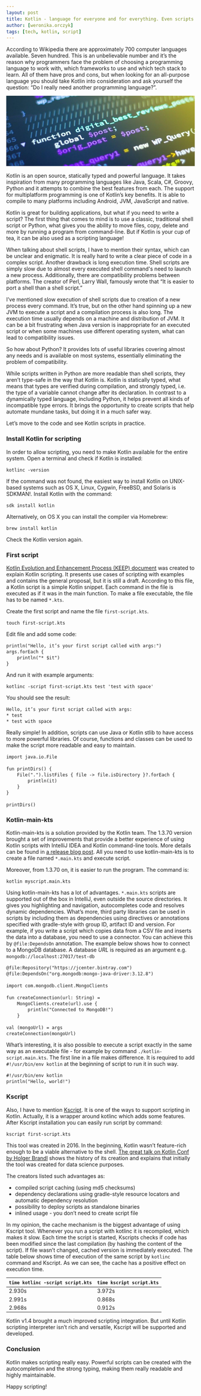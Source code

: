 ```yaml
---
layout: post
title: Kotlin - language for everyone and for everything. Even scripts.
author: [weronika.orczyk]
tags: [tech, kotlin, script]
---
```


According to Wikipedia there are approximately 700 computer languages available. Seven hundred.
This is an unbelievable number and it’s the reason why programmers face the problem of
choosing a programming language to work with, which frameworks to use and which tech stack to learn.
All of them have pros and cons, but when looking for an all-purpose language you should take Kotlin
into consideration and ask yourself the question: “Do I really need another programming language?”.

![scripting](/img/articles/2021-03-19-scripting.jpg)

Kotlin is an open source, statically typed and powerful language. It takes inspiration from many programming languages like Java,
Scala, C#, Groovy, Python and it attempts to combine the best features from each. The support for multiplatform programming
is one of Kotlin’s key benefits. It is able to compile to many platforms including Android, JVM, JavaScript and native.

Kotlin is great for building applications, but what if you need to write a script? The first thing that comes to mind is to use
a classic, traditional shell script or Python, what gives you the ability to move files, copy, delete and more by running
a program from command-line. But if Kotlin is your cup of tea, it can be also used as a scripting language!

When talking about shell scripts, I have to mention their syntax, which can be unclear and enigmatic. It is really hard to write
a clear piece of code in a complex script. Another drawback is long execution time. Shell scripts are simply slow due to almost
every executed shell command's need to launch a new process. Additionally, there are compatibility problems between platforms.
The creator of Perl, Larry Wall, famously wrote that “It is easier to port a shell than a shell script.”

I’ve mentioned slow execution of shell scripts due to creation of a new process every command. It’s true,
but on the other hand spinning up a new JVM to execute a script and a compilation process is also long. The execution time usually
depends on a machine and distribution of JVM. It can be a bit frustrating when Java version is inappropriate for an executed script
or when some machines use different operating system, what can lead to compatibility issues.

So how about Python? It provides lots of useful libraries covering almost any needs and is available on most systems,
essentially eliminating the problem of compatibility.

While scripts written in Python are more readable than shell scripts, they aren’t type-safe in the way that Kotlin
is. Kotlin is statically typed, what means that types are verified during compilation, and strongly typed, i.e.
the type of a variable cannot change after its declaration. In contrast to a dynamically typed language, including Python,
it helps prevent all kinds of incompatible type errors. It brings the opportunity to create scripts that help automate
mundane tasks, but doing it in a much safer way.

Let’s move to the code and see Kotlin scripts in practice.

### Install Kotlin for scripting
In order to allow scripting, you need to make Kotlin available for the entire system. Open a terminal and check if Kotlin is
installed:
```
kotlinc -version
```
If the command was not found, the easiest way to install Kotlin on UNIX-based systems such as OS X,
Linux, Cygwin, FreeBSD, and Solaris is SDKMAN!. Install Kotlin with the command:
```
sdk install kotlin
```

Alternatively, on OS X you can install the compiler via Homebrew:
```
brew install kotlin
```
Check the Kotlin version again.

### First script

[Kotlin Evolution and Enhancement Process (KEEP) document](https://github.com/Kotlin/KEEP/blob/master/proposals/scripting-support.md)
was created to explain Kotlin scripting. It presents use cases of scripting with examples and contains the general proposal,
but it is still a draft. According to this file, a Kotlin script is a simple Kotlin snippet. Each command in the file is
executed as if it was in the main function. To make a file executable, the file has to be named `*.kts`.

Create the first script and name the file `first-script.kts`.
```
touch first-script.kts
```
Edit file and add some code:
```
println("Hello, it’s your first script called with args:")
args.forEach {
    println("* $it")
}
```
And run it with example arguments:
```
kotlinc -script first-script.kts test 'test with space'
```
You should see the result:
```
Hello, it’s your first script called with args:
* test
* test with space
```
Really simple! In addition, scripts can use Java or Kotlin stlib to have access to more powerful libraries.
Of course, functions and classes can be used to make the script more readable and easy to maintain.

```
import java.io.File

fun printDirs() {
    File(".").listFiles { file -> file.isDirectory }?.forEach {
        println(it)
    }
}

printDirs()
```

### Kotlin-main-kts
Kotlin-main-kts is a solution provided by the Kotlin team. The 1.3.70 version brought a set of improvements that
provide a better experience of using Kotlin scripts with IntelliJ IDEA and Kotlin command-line tools.
More details can be found in [a release blog post](https://blog.jetbrains.com/kotlin/2020/03/kotlin-1-3-70-released/).
All you need to use kotlin-main-kts is to create a file named `*.main.kts` and execute script.

Moreover, from 1.3.70 on, it is easier to run the program. The command is:

```
kotlin myscript.main.kts
```

Using kotlin-main-kts has a lot of advantages. `*.main.kts` scripts are supported out of the box in IntelliJ,
even outside the source directories. It gives you highlighting and navigation, autocompletes code
and resolves dynamic dependencies. What’s more, third party libraries can be used in scripts by
including them as dependencies using directives or annotations specified with gradle-style with group ID,
artifact ID and version. For example, if you write a script which copies data from a CSV file and inserts the data
into a database, you need to use a connector. You can achieve this by `@file:DependsOn` annotation. The example below shows
how to connect to a MongoDB database. A database _URL_ is required as an argument e.g. `mongodb://localhost:27017/test-db`

```
@file:Repository("https://jcenter.bintray.com")
@file:DependsOn("org.mongodb:mongo-java-driver:3.12.8")

import com.mongodb.client.MongoClients

fun createConnection(url: String) =
    MongoClients.create(url).use {
        println("Connected to MongoDB!")
    }

val (mongoUrl) = args
createConnection(mongoUrl)
```

What’s interesting, it is also possible to execute a script exactly in the same way as an executable file - for example by
command `./kotlin-script.main.kts`. The first line in a file makes difference. It is required to add `#!/usr/bin/env kotlin`
at the beginning of script to run it in such way.

```
#!/usr/bin/env kotlin
println("Hello, world!")
```


### Kscript

Also, I have to mention [Kscript](https://github.com/holgerbrandl/kscript). It is one of the ways to support scripting in
Kotlin. Actually, it is a wrapper around kotlinc which adds some features. After Kscript installation you can easily run
script by command:
```
kscript first-script.kts
```

This tool was created in 2016. In the beginning, Kotlin wasn’t feature-rich enough to be a viable alternative to the
shell. [The great talk on Kotlin Conf by Holger Brandl](https://www.youtube.com/watch?v=cOJPKhlRa8c) shows the
history of its creation and explains that initially the tool was created for data science purposes.

The creators listed such advantages as:
* compiled script caching (using md5 checksums)
* dependency declarations using gradle-style resource locators and automatic dependency resolution
* possibility to deploy scripts as standalone binaries
* inlined usage - you don’t need to create script file

In my opinion, the cache mechanism is the biggest advantage of using Kscript tool. Whenever you run a script with kotlinc
it is recompiled, which makes it slow. Each time the script is started, Kscripts checks if code has been modified since the last
compilation (by hashing the content of the script). If file wasn’t changed, cached version is immediately executed. The
table below shows time of execution of the same script by ```kotlinc``` command and Kscript. As we can see, the cache has a
positive effect on execution time.

| ```time kotlinc -script script.kts``` | ```time kscript script.kts``` |
|---------------------------------------|-------------------------------|
| 2.930s                                | 3.972s                        |
| 2.991s                                | 0.868s                        |
| 2.968s                                | 0.912s                        |


Kotlin v1.4 brought a much improved scripting integration. But until Kotlin scripting interpreter isn’t rich and
versatile, Kscript will be supported and developed.

### Conclusion
Kotlin makes scripting really easy. Powerful scripts can be created with the autocompletion and the strong typing,
making them really readable and highly maintainable.

Happy scripting!

